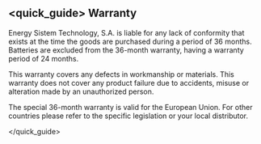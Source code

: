 ## <quick_guide> Warranty

Energy Sistem Technology, S.A. is liable for any lack of conformity that exists at the time the goods are purchased during a period of 36 months.  Batteries are excluded from the 36-month warranty, having a warranty period of 24 months.  

This warranty covers any defects in workmanship or materials. This warranty does not cover any product failure due to accidents, misuse or alteration made by an unauthorized person.  

The special 36-month warranty is valid for the European Union.  For other countries please refer to the specific legislation or your local distributor.


</quick_guide>

